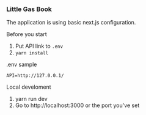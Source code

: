 ### Little Gas Book

The application is using basic next.js configuration.

Before you start
1) Put API link to `.env`
2) `yarn install`

.env sample
```
API=http://127.0.0.1/
```

Local develoment
1) yarn run dev
2) Go to http://localhost:3000 or the port you've set
